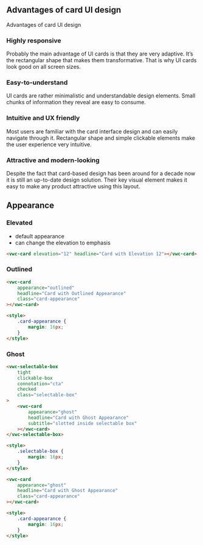 ## Advantages of card UI design

Advantages of card UI design

### Highly responsive

Probably the main advantage of UI cards is that they are very adaptive. It’s the rectangular shape that makes them transformative. That is why UI cards look good on all screen sizes.

### Easy-to-understand

UI cards are rather minimalistic and understandable design elements. Small chunks of information they reveal are easy to consume.

### Intuitive and UX friendly

Most users are familiar with the card interface design and can easily navigate through it. Rectangular shape and simple clickable elements make the user experience very intuitive.

### Attractive and modern-looking

Despite the fact that card-based design has been around for a decade now it is still an up-to-date design solution. Their key visual element makes it easy to make any product attractive using this layout.

## Appearance

### Elevated

<docs-do-dont no-gutters>

<div slot="description">

- default appearance
- can change the elevation to emphasis
</div>
<div>

```html preview center example 150px
<vwc-card elevation="12" headline="Card with Elevation 12"></vwc-card>
```

</div>
</docs-do-dont>

### Outlined

<docs-do-dont no-gutters>

<div slot="description">

</div>
<div>

```html preview center example 150px
<vwc-card
	appearance="outlined"
	headline="Card with Outlined Appearance"
	class="card-appearance"
></vwc-card>

<style>
	.card-appearance {
		margin: 16px;
	}
</style>
```

</div>
</docs-do-dont>

### Ghost

<docs-do-dont>
<docs-do slot="description" caption="use ghost appearance when using the card inside selectable box">

```html preview center example 170px
<vwc-selectable-box
	tight
	clickable-box
	connotation="cta"
	checked
	class="selectable-box"
>
	<vwc-card
		appearance="ghost"
		headline="Card with Ghost Appearance"
		subtitle="slotted inside selectable box"
	></vwc-card>
</vwc-selectable-box>

<style>
	.selectable-box {
		margin: 16px;
	}
</style>
```

</docs-do>

<docs-do dont caption="don't use ghost appearance when not slotted, this will make the card noticeable">

```html preview center example 150px
<vwc-card
	appearance="ghost"
	headline="Card with Ghost Appearance"
	class="card-appearance"
></vwc-card>

<style>
	.card-appearance {
		margin: 16px;
	}
</style>
```

</docs-do>
</docs-do-dont>
